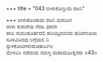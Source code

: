 +++
title = "043 ಬೀಳುಕೊಣ್ಡುದು ರಜನಿ"

+++
ಬೀಳುಕೊಂಡುದು ರಜನಿ ಮರುದಿನ  
ವಾಳು ಕುದುರೆಯ ನೆರಹಿ ಧರಣೀ  
ಪಾಲ ಸುಮುಹೂರ್ತದಲಿ ಹೊಯ್ಸಿದನಂದು ಹೊರಗುಡಿಯ  
ಸೂಳವಿಸಿದವು ಲಗ್ಗೆಯಲಿ ನಿ  
ಸ್ಸಾಳಕೋಟಿಗಳುರುಚತುರ್ಬಲ  
ಮೇಳವಿಸಿ ನಡೆದುದು ಸಮಸ್ತ ಮಹಾಮಹೀಶ್ವರರು     ॥43॥